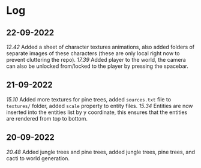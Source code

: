 # Log

## 22-09-2022
*12.42* Added a sheet of character textures animations, also added folders of separate images of these characters (these are only local right now to prevent cluttering the repo).
*17.39* Added player to the world, the camera can also be unlocked from/locked to the player by pressing the spacebar.

## 21-09-2022
*15.10* Added more textures for pine trees, added `sources.txt` file to `textures/` folder, added `scale` property to entity files.
*15.34* Entities are now inserted into the entities list by y coordinate, this ensures that the entities are rendered from top to bottom.

## 20-09-2022
*20.48* Added jungle trees and pine trees, added jungle trees, pine trees, and cacti to world generation.